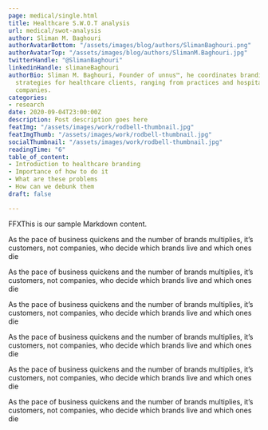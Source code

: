 ```yaml
---
page: medical/single.html
title: Healthcare S.W.O.T analysis 
url: medical/swot-analysis
author: Sliman M. Baghouri
authorAvatarBottom: "/assets/images/blog/authors/SlimanBaghouri.png"
authorAvatarTop: "/assets/images/blog/authors/SlimanM.Baghouri.jpg"
twitterHandle: "@SlimanBaghouri"
linkedinHandle: slimaneBaghouri
authorBio: Sliman M. Baghouri, Founder of unnus™, he coordinates branding and marketing
  strategies for healthcare clients, ranging from practices and hospitals to pharmaceutical
  companies.
categories:
- research
date: 2020-09-04T23:00:00Z
description: Post description goes here
featImg: "/assets/images/work/rodbell-thumbnail.jpg"
featImgThumb: "/assets/images/work/rodbell-thumbnail.jpg"
socialThumbnail: "/assets/images/work/rodbell-thumbnail.jpg"
readingTime: "6"
table_of_content:
- Introduction to healthcare branding
- Importance of how to do it
- What are these problems
- How can we debunk them
draft: false

---
```


FFXThis is our sample Markdown content.

<section id="Introductiontohealthcarebranding">

As the pace of business quickens and the number of brands multiplies, it’s customers, not companies, who decide which brands live and which ones die

As the pace of business quickens and the number of brands multiplies, it’s customers, not companies, who decide which brands live and which ones die

As the pace of business quickens and the number of brands multiplies, it’s customers, not companies, who decide which brands live and which ones die

As the pace of business quickens and the number of brands multiplies, it’s customers, not companies, who decide which brands live and which ones die

As the pace of business quickens and the number of brands multiplies, it’s customers, not companies, who decide which brands live and which ones die

As the pace of business quickens and the number of brands multiplies, it’s customers, not companies, who decide which brands live and which ones die
</section>